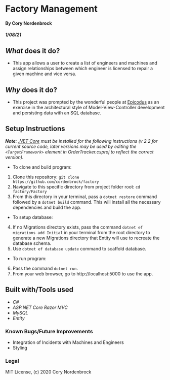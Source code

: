 # Factory Management

#### By Cory Nordenbrock
##### 1/08/21

## _What_ does it do?

* This app allows a user to create a list of engineers and machines and assign relationships between which engineer is licensed to repair a given machine and vice versa.

## _Why_ does it do?

* This project was prompted by the wonderful people at [Epicodus](https://www.epicodus.com/) as an exercise in the architectural style of Model-View-Controller development and persisting data with an SQL database.

## Setup Instructions

   _**Note**: [.NET Core](https://dotnet.microsoft.com/download) must be installed for the following instructions (v 2.2 for current source code, later versions may be used by editing the ` <TargetFramework> ` element in OrderTracker.csproj to reflect the correct version)._

* To clone and build program:

1. Clone this repository: ` git clone https://github.com/cordenbrock/factory `
2. Navigate to this specific directory from project folder root: ` cd factory/Factory `
3. From this directory in your terminal, pass a ` dotnet restore ` command followed by a ` dotnet build ` command. This will install all the necessary dependencies and build the app.

* To setup database:

4. If no Migrations directory exists, pass the command ` dotnet ef migrations add Initial ` in your terminal from the root directory to generate a new Migrations directory that Entity will use to recreate the database schema.
5. Use ` dotnet ef database update ` command to scaffold database.

* To run program:

6. Pass the command ` dotnet run `.
7. From your web browser, go to http://localhost:5000 to use the app.


## Built with/Tools used

* _C#_
* _ASP.NET Core Razor MVC_
* _MySQL_
* _Entity_

### Known Bugs/Future Improvements

* Integration of Incidents with Machines and Engineers
* Styling

### Legal

MIT License, (c) 2020 Cory Nordenbrock